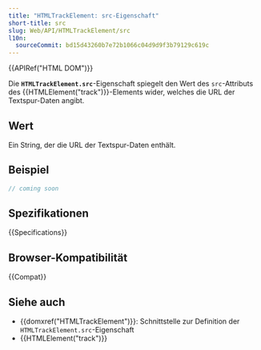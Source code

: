 ```yaml
---
title: "HTMLTrackElement: src-Eigenschaft"
short-title: src
slug: Web/API/HTMLTrackElement/src
l10n:
  sourceCommit: bd15d43260b7e72b1066c04d9d9f3b79129c619c
---
```


{{APIRef("HTML DOM")}}

Die **`HTMLTrackElement.src`**-Eigenschaft spiegelt den Wert des `src`-Attributs des {{HTMLElement("track")}}-Elements wider, welches die URL der Textspur-Daten angibt.

## Wert

Ein String, der die URL der Textspur-Daten enthält.

## Beispiel

```js
// coming soon
```

## Spezifikationen

{{Specifications}}

## Browser-Kompatibilität

{{Compat}}

## Siehe auch

- {{domxref("HTMLTrackElement")}}: Schnittstelle zur Definition der `HTMLTrackElement.src`-Eigenschaft
- {{HTMLElement("track")}}
